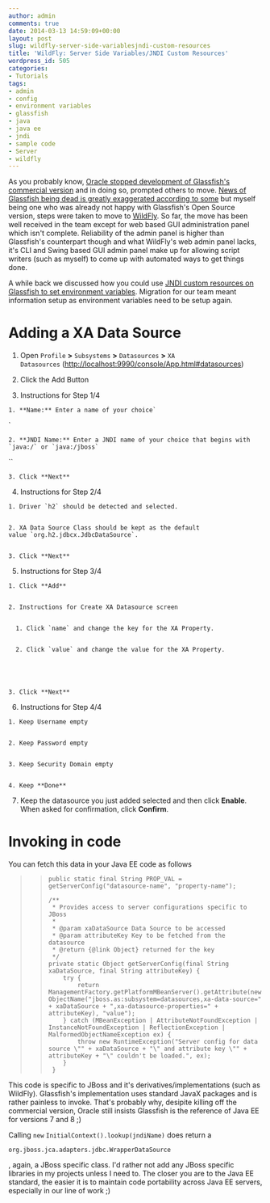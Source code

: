 ```yaml
---
author: admin
comments: true
date: 2014-03-13 14:59:09+00:00
layout: post
slug: wildfly-server-side-variablesjndi-custom-resources
title: 'WildFly: Server Side Variables/JNDI Custom Resources'
wordpress_id: 505
categories:
- Tutorials
tags:
- admin
- config
- environment variables
- glassfish
- java
- java ee
- jndi
- sample code
- Server
- wildfly
---
```


As you probably know, [Oracle stopped development of Glassfish's commercial version](https://blogs.oracle.com/theaquarium/entry/java_ee_and_glassfish_server) and in doing so, prompted others to move. [News of Glassfish being dead is greatly exaggerated according to some](https://blogs.oracle.com/brunoborges/entry/6_facts_about_glassfish_announcement) but myself being one who was already not happy with Glassfish's Open Source version, steps were taken to move to [WildFly](http://wildfly.org/). So far, the move has been well received in the team except for web based GUI administration panel which isn't complete. Reliability of the admin panel is higher than Glassfish's counterpart though and what WildFly's web admin panel lacks, it's CLI and Swing based GUI admin panel make up for allowing script writers (such as myself) to come up with automated ways to get things done.

A while back we discussed how you could use [JNDI custom resources on Glassfish to set environment variables](http://karunab.com/2013/05/14/glassfish-jndi-custom-resource-reading-primitives/). Migration for our team meant information setup as environment variables need to be setup again.

<!-- more -->


# Adding a XA Data Source





	
  1. Open `Profile` **>** `Subsystems` **>** `Datasources` **>** `XA Datasources` ([http://localhost:9990/console/App.html#datasources](http://localhost:9990/console/App.html#datasources))

	
  2. Click the Add Button

	
  3. Instructions for Step 1/4

	
    1. **Name:** Enter a name of your choice`
`

	
    2. **JNDI Name:** Enter a JNDI name of your choice that begins with `java:/` or `java:/jboss`
``

	
    3. Click **Next**




	
  4. Instructions for Step 2/4

	
    1. Driver `h2` should be detected and selected.

	
    2. XA Data Source Class should be kept as the default value `org.h2.jdbcx.JdbcDataSource`.

	
    3. Click **Next**




	
  5. Instructions for Step 3/4

	
    1. Click **Add**

	
    2. Instructions for Create XA Datasource screen

	
      1. Click `name` and change the key for the XA Property.

	
      2. Click `value` and change the value for the XA Property.




	
    3. Click **Next**




	
  6. Instructions for Step 4/4

	
    1. Keep Username empty

	
    2. Keep Password empty

	
    3. Keep Security Domain empty

	
    4. Keep **Done**




	
  7. Keep the datasource you just added selected and then click **Enable**. When asked for confirmation, click **Confirm**.




# Invoking in code


You can fetch this data in your Java EE code as follows


<blockquote>

>     
>     public static final String PROP_VAL = getServerConfig("datasource-name", "property-name");
>     
>     /**
>      * Provides access to server configurations specific to JBoss
>      * 
>      * @param xaDataSource Data Source to be accessed
>      * @param attributeKey Key to be fetched from the datasource
>      * @return {@link Object} returned for the key
>      */
>     private static Object getServerConfig(final String xaDataSource, final String attributeKey) {
>         try {
>             return ManagementFactory.getPlatformMBeanServer().getAttribute(new ObjectName("jboss.as:subsystem=datasources,xa-data-source=" + xaDataSource + ",xa-datasource-properties=" + attributeKey), "value");
>         } catch (MBeanException | AttributeNotFoundException | InstanceNotFoundException | ReflectionException | MalformedObjectNameException ex) {
>             throw new RuntimeException("Server config for data source \"" + xaDataSource + "\" and attribute key \"" + attributeKey + "\" couldn't be loaded.", ex);
>         }
>      }
> 
> 
</blockquote>


This code is specific to JBoss and it's derivatives/implementations (such as WildFly). Glassfish's implementation uses standard JavaX packages and is rather painless to invoke. That's probably why, desipite killing off the commercial version, Oracle still insists Glassfish is the reference of Java EE for versions 7 and 8 ;)

Calling `new` `InitialContext().lookup(jndiName)` does return a 
    
    org.jboss.jca.adapters.jdbc.WrapperDataSource

, again, a JBoss specific class. I'd rather not add any JBoss specific libraries in my projects unless I need to. The closer you are to the Java EE standard, the easier it is to maintain code portability across Java EE servers, especially in our line of work ;)
